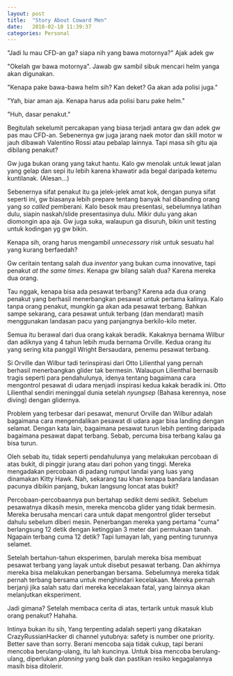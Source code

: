 ```yaml
---
layout: post
title:  "Story About Coward Men"
date:   2018-02-10 11:39:37
categories: Personal
---
```


"Jadi lu mau CFD-an ga? siapa nih yang bawa motornya?" Ajak adek gw

"Okelah gw bawa motornya". Jawab gw sambil sibuk mencari helm yanga akan digunakan.

"Kenapa pake bawa-bawa helm sih? Kan deket? Ga akan ada polisi juga."

"Yah, biar aman aja. Kenapa harus ada polisi baru pake helm."

"Huh, dasar penakut."

Begitulah sekelumit percakapan yang biasa terjadi antara gw dan adek gw pas mau CFD-an. Sebenernya gw juga jarang naek motor dan skill motor w jauh dibawah Valentino Rossi atau pebalap lainnya. Tapi masa sih gitu aja dibilang penakut?

Gw juga bukan orang yang takut hantu. Kalo gw menolak untuk lewat jalan yang gelap dan sepi itu lebih karena khawatir ada begal daripada ketemu kuntilanak. (Alesan...)

Sebenernya sifat penakut itu ga jelek-jelek amat kok, dengan punya sifat seperti ini, gw biasanya lebih prepare tentang banyak hal dibanding orang yang *so called* pemberani. Kalo besok mau presentasi, sebelumnya latihan dulu, siapin naskah/slide presentasinya dulu. Mikir dulu yang akan diomongin apa aja. Gw juga suka, walaupun ga disuruh, bikin unit testing untuk kodingan yg gw bikin.


Kenapa sih, orang harus mengambil *unnecessary risk* untuk sesuatu hal yang kurang berfaedah?

Gw ceritain tentang salah dua *inventor* yang bukan cuma innovative, tapi penakut *at the same times*. Kenapa gw bilang salah dua? Karena mereka dua orang.

Tau nggak, kenapa bisa ada pesawat terbang? Karena ada dua orang penakut yang berhasil menerbangkan pesawat untuk pertama kalinya. Kalo tanpa orang penakut, mungkin ga akan ada pesawat terbang. Bahkan sampe sekarang, cara pesawat untuk terbang (dan mendarat) masih menggunakan landasan pacu yang panjangnya berkilo-kilo meter. 

Semua itu berawal dari dua orang kakak beradik. Kakaknya bernama Wilbur dan adiknya yang 4 tahun lebih muda bernama Orville. Kedua orang itu yang sering kita panggil Wright Bersaudara, penemu pesawat terbang.

Si Orville dan Wilbur tadi terinspirasi dari Otto Lilienthal yang pernah berhasil menerbangkan glider tak bermesin. Walaupun Lilienthal bernasib tragis seperti para pendahulunya, idenya tentang bagaimana cara mengontrol pesawat di udara menjadi inspirasi kedua kakak beradik ini. Otto Lilienthal sendiri meninggal dunia setelah *nyungsep* (Bahasa kerennya, nose diving) dengan glidernya.

Problem yang terbesar dari pesawat, menurut Orville dan Wilbur adalah bagaimana cara mengendalikan pesawat di udara agar bisa landing dengan selamat. Dengan kata lain, bagaimana pesawat turun lebih penting daripada bagaimana pesawat dapat terbang. Sebab, percuma bisa terbang kalau ga bisa turun.

Oleh sebab itu, tidak seperti pendahulunya yang melakukan percobaan di atas bukit, di pinggir jurang atau dari pohon yang tinggi. Mereka mengadakan percobaan di padang rumput landai yang luas yang dinamakan Kitty Hawk. Nah, sekarang tau khan kenapa bandara landasan pacunya dibikin panjang, bukan langsung loncat atas bukit?

Percobaan-percobaannya pun bertahap sedikit demi sedikit. Sebelum pesawatnya dikasih mesin, mereka mencoba glider yang tidak bermesin. Mereka berusaha mencari cara untuk dapat mengontrol glider tersebut dahulu sebelum diberi mesin. Penerbangan mereka yang pertama "cuma" berlangsung 12 detik dengan ketinggian 3 meter dari permukaan tanah. Ngapain terbang cuma 12 detik? Tapi lumayan lah, yang penting turunnya selamet.

Setelah bertahun-tahun eksperimen, barulah mereka bisa membuat pesawat terbang yang layak untuk disebut pesawat terbang. Dan akhirnya mereka bisa melakukan penerbangan bersama. Sebelumnya mereka tidak pernah terbang bersama untuk menghindari kecelakaan. Mereka pernah berjanji jika salah satu dari mereka kecelakaan fatal, yang lainnya akan melanjutkan eksperiment.

Jadi gimana? Setelah membaca cerita di atas, tertarik untuk masuk klub orang penakut? Hahaha.

Intinya bukan itu sih, Yang terpenting adalah seperti yang dikatakan CrazyRussianHacker di channel yutubnya: safety is number one priority. Better save than sorry. Berani mencoba saja tidak cukup, tapi berani mencoba berulang-ulang, itu lah kuncinya. Untuk bisa mencoba berulang-ulang, diperlukan *planning* yang baik dan pastikan resiko kegagalannya masih bisa ditolerir.